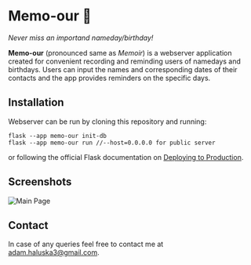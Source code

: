 # Memo-our 📝

_Never miss an importand nameday/birthday!_

**Memo-our** (pronounced same as *Memoir*) is a webserver application created for convenient recording and reminding users of namedays and birthdays. Users can input the names and corresponding dates of their contacts and the app provides reminders on the specific days.

## Installation
Webserver can be run by cloning this repository and running:
```
flask --app memo-our init-db
flask --app memo-our run //--host=0.0.0.0 for public server
```
or following the official Flask documentation on [Deploying to Production](https://flask.palletsprojects.com/en/3.0.x/tutorial/deploy/).

## Screenshots
![Main Page](https://github.com/adamhaluska3/Memo-our/assets/138519613/16314286-cffb-4efb-ad2a-c053d49ba527)


## Contact
In case of any queries feel free to contact me at [adam.haluska3@gmail.com](mailto:adam.haluska3@gmail.com).
